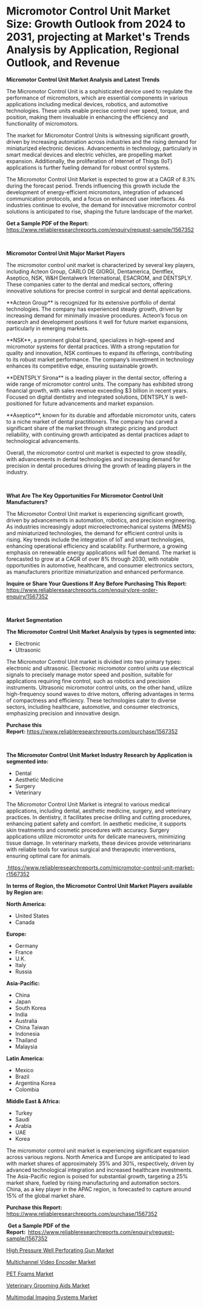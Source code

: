 <p><h1>Micromotor Control Unit Market Size: Growth Outlook from 2024 to 2031, projecting at Market's Trends Analysis by Application, Regional Outlook, and Revenue</h1></p><p><strong>Micromotor Control Unit Market Analysis and Latest Trends</strong></p>
<p><p>The Micromotor Control Unit is a sophisticated device used to regulate the performance of micromotors, which are essential components in various applications including medical devices, robotics, and automotive technologies. These units enable precise control over speed, torque, and position, making them invaluable in enhancing the efficiency and functionality of micromotors.</p><p>The market for Micromotor Control Units is witnessing significant growth, driven by increasing automation across industries and the rising demand for miniaturized electronic devices. Advancements in technology, particularly in smart medical devices and electric vehicles, are propelling market expansion. Additionally, the proliferation of Internet of Things (IoT) applications is further fueling demand for robust control systems. </p><p>The Micromotor Control Unit Market is expected to grow at a CAGR of 8.3% during the forecast period. Trends influencing this growth include the development of energy-efficient micromotors, integration of advanced communication protocols, and a focus on enhanced user interfaces. As industries continue to evolve, the demand for innovative micromotor control solutions is anticipated to rise, shaping the future landscape of the market.</p></p>
<p><strong>Get a Sample PDF of the Report:&nbsp;</strong> <a href="https://www.reliableresearchreports.com/enquiry/request-sample/1567352">https://www.reliableresearchreports.com/enquiry/request-sample/1567352</a></p>
<p>&nbsp;</p>
<p><strong>Micromotor Control Unit Major Market Players</strong></p>
<p><p>The micromotor control unit market is characterized by several key players, including Acteon Group, CARLO DE GIORGI, Dentamerica, Dentflex, Aseptico, NSK, W&H Dentalwerk International, ESACROM, and DENTSPLY. These companies cater to the dental and medical sectors, offering innovative solutions for precise control in surgical and dental applications.</p><p>**Acteon Group** is recognized for its extensive portfolio of dental technologies. The company has experienced steady growth, driven by increasing demand for minimally invasive procedures. Acteon’s focus on research and development positions it well for future market expansions, particularly in emerging markets.</p><p>**NSK**, a prominent global brand, specializes in high-speed and micromotor systems for dental practices. With a strong reputation for quality and innovation, NSK continues to expand its offerings, contributing to its robust market performance. The company’s investment in technology enhances its competitive edge, ensuring sustainable growth.</p><p>**DENTSPLY Sirona** is a leading player in the dental sector, offering a wide range of micromotor control units. The company has exhibited strong financial growth, with sales revenue exceeding $3 billion in recent years. Focused on digital dentistry and integrated solutions, DENTSPLY is well-positioned for future advancements and market expansion.</p><p>**Aseptico**, known for its durable and affordable micromotor units, caters to a niche market of dental practitioners. The company has carved a significant share of the market through strategic pricing and product reliability, with continuing growth anticipated as dental practices adapt to technological advancements.</p><p>Overall, the micromotor control unit market is expected to grow steadily, with advancements in dental technologies and increasing demand for precision in dental procedures driving the growth of leading players in the industry.</p></p>
<p>&nbsp;</p>
<p><strong>What Are The Key Opportunities For Micromotor Control Unit Manufacturers?</strong></p>
<p><p>The Micromotor Control Unit market is experiencing significant growth, driven by advancements in automation, robotics, and precision engineering. As industries increasingly adopt microelectromechanical systems (MEMS) and miniaturized technologies, the demand for efficient control units is rising. Key trends include the integration of IoT and smart technologies, enhancing operational efficiency and scalability. Furthermore, a growing emphasis on renewable energy applications will fuel demand. The market is forecasted to grow at a CAGR of over 8% through 2030, with notable opportunities in automotive, healthcare, and consumer electronics sectors, as manufacturers prioritize miniaturization and enhanced performance.</p></p>
<p><strong>Inquire or Share Your Questions If Any Before Purchasing This Report:</strong> <a href="https://www.reliableresearchreports.com/enquiry/pre-order-enquiry/1567352">https://www.reliableresearchreports.com/enquiry/pre-order-enquiry/1567352</a></p>
<p>&nbsp;</p>
<p><strong>Market Segmentation</strong></p>
<p><strong>The Micromotor Control Unit Market Analysis by types is segmented into:</strong></p>
<p><ul><li>Electronic</li><li>Ultrasonic</li></ul></p>
<p><p>The Micromotor Control Unit market is divided into two primary types: electronic and ultrasonic. Electronic micromotor control units use electrical signals to precisely manage motor speed and position, suitable for applications requiring fine control, such as robotics and precision instruments. Ultrasonic micromotor control units, on the other hand, utilize high-frequency sound waves to drive motors, offering advantages in terms of compactness and efficiency. These technologies cater to diverse sectors, including healthcare, automotive, and consumer electronics, emphasizing precision and innovative design.</p></p>
<p><strong>Purchase this Report:&nbsp;</strong><a href="https://www.reliableresearchreports.com/purchase/1567352">https://www.reliableresearchreports.com/purchase/1567352</a></p>
<p>&nbsp;</p>
<p><strong>The Micromotor Control Unit Market Industry Research by Application is segmented into:</strong></p>
<p><ul><li>Dental</li><li>Aesthetic Medicine</li><li>Surgery</li><li>Veterinary</li></ul></p>
<p><p>The Micromotor Control Unit Market is integral to various medical applications, including dental, aesthetic medicine, surgery, and veterinary practices. In dentistry, it facilitates precise drilling and cutting procedures, enhancing patient safety and comfort. In aesthetic medicine, it supports skin treatments and cosmetic procedures with accuracy. Surgery applications utilize micromotor units for delicate maneuvers, minimizing tissue damage. In veterinary markets, these devices provide veterinarians with reliable tools for various surgical and therapeutic interventions, ensuring optimal care for animals.</p></p>
<p><a href="https://www.reliableresearchreports.com/micromotor-control-unit-market-r1567352">&nbsp;https://www.reliableresearchreports.com/micromotor-control-unit-market-r1567352</a></p>
<p><strong>In terms of Region, the Micromotor Control Unit Market Players available by Region are:</strong></p>
<p>
    <p> <strong> North America: </strong>
        <ul>
            <li>United States</li>
            <li>Canada</li>
        </ul>
        </p> 
    <p> <strong> Europe: </strong>
        <ul>
            <li>Germany</li>
            <li>France</li>
            <li>U.K.</li>
            <li>Italy</li>
            <li>Russia</li>
        </ul>
        </p> 
    <p> <strong> Asia-Pacific: </strong>
        <ul>
            <li>China</li>
            <li>Japan</li>
            <li>South Korea</li>
            <li>India</li>
            <li>Australia</li>
            <li>China Taiwan</li>
            <li>Indonesia</li>
            <li>Thailand</li>
            <li>Malaysia</li>
        </ul>
        </p> 
    <p> <strong> Latin America: </strong>
        <ul>
            <li>Mexico</li>
            <li>Brazil</li>
            <li>Argentina Korea</li>
            <li>Colombia</li>
        </ul>
        </p> 
    <p> <strong> Middle East & Africa: </strong>
        <ul>
            <li>Turkey</li>
            <li>Saudi</li>
            <li>Arabia</li>
            <li>UAE</li>
            <li>Korea</li>
        </ul>
    </p>
    </p>
<p><p>The micromotor control unit market is experiencing significant expansion across various regions. North America and Europe are anticipated to lead with market shares of approximately 35% and 30%, respectively, driven by advanced technological integration and increased healthcare investments. The Asia-Pacific region is poised for substantial growth, targeting a 25% market share, fueled by rising manufacturing and automation sectors. China, as a key player in the APAC region, is forecasted to capture around 15% of the global market share.</p></p>
<p><strong>Purchase this Report: </strong><a href="https://www.reliableresearchreports.com/purchase/1567352">https://www.reliableresearchreports.com/purchase/1567352</a></p>
<p>&nbsp;<strong>Get a Sample PDF of the Report:&nbsp;&nbsp;</strong><a href="https://www.reliableresearchreports.com/enquiry/request-sample/1567352">https://www.reliableresearchreports.com/enquiry/request-sample/1567352</a></p>
<p><strong></strong></p>
<p><p><a href="https://medium.com/@anil.parihar/high-pressure-well-perforating-gun-market-size-is-growing-at-cagr-of-4-1-993921c33975?postPublishedType=repub">High Pressure Well Perforating Gun Market</a></p><p><a href="https://medium.com/@anil.parihar/strategic-insights-into-global-multichannel-video-encoder-market-trends-2024-2031-covered-in-191-805aa4e17c11?postPublishedType=repub">Multichannel Video Encoder Market</a></p><p><a href="https://www.linkedin.com/pulse/pet-foams-industry-forecast-market-shifts-strategic-imperatives-ip1ef?trackingId=dXuq6FrITWWr5FH2Rvs4gA%3D%3D">PET Foams Market</a></p><p><a href="https://github.com/CarolynWatkins697/Market-Research-Report-List-1/blob/main/veterinary-grooming-aids-market.md">Veterinary Grooming Aids Market</a></p><p><a href="https://github.com/RunaHaque64/Market-Research-Report-List-1/blob/main/multimodal-imaging-systems-market.md">Multimodal Imaging Systems Market</a></p></p>